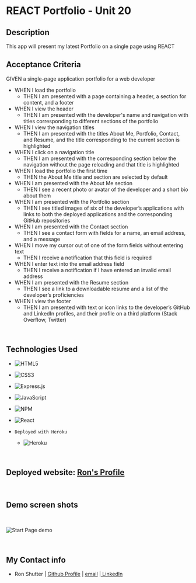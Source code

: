 # REACT Portfolio - Unit 20

## Description

This app will present my latest Portfolio on a single page using REACT

## Acceptance Criteria

GIVEN a single-page application portfolio for a web developer

- WHEN I load the portfolio
  - THEN I am presented with a page containing a header, a section for content, and a footer
- WHEN I view the header
  - THEN I am presented with the developer's name and navigation with titles corresponding to different sections of the portfolio
- WHEN I view the navigation titles
  - THEN I am presented with the titles About Me, Portfolio, Contact, and Resume, and the title corresponding to the current section is highlighted
- WHEN I click on a navigation title
  - THEN I am presented with the corresponding section below the navigation without the page reloading and that title is highlighted
- WHEN I load the portfolio the first time
  - THEN the About Me title and section are selected by default
- WHEN I am presented with the About Me section
  - THEN I see a recent photo or avatar of the developer and a short bio about them
- WHEN I am presented with the Portfolio section
  - THEN I see titled images of six of the developer’s applications with links to both the deployed applications and the corresponding GitHub repositories
- WHEN I am presented with the Contact section
  - THEN I see a contact form with fields for a name, an email address, and a message
- WHEN I move my cursor out of one of the form fields without entering text
  - THEN I receive a notification that this field is required
- WHEN I enter text into the email address field
  - THEN I receive a notification if I have entered an invalid email address
- WHEN I am presented with the Resume section
  - THEN I see a link to a downloadable resume and a list of the developer’s proficiencies
- WHEN I view the footer
  - THEN I am presented with text or icon links to the developer’s GitHub and LinkedIn profiles, and their profile on a third platform (Stack Overflow, Twitter)

<br>

## Technologies Used

- ![HTML5](https://img.shields.io/badge/html5-%23E34F26.svg?style=for-the-badge&logo=html5&logoColor=white)

- ![CSS3](https://img.shields.io/badge/css3-%231572B6.svg?style=for-the-badge&logo=css3&logoColor=white)

- ![Express.js](https://img.shields.io/badge/express.js-%23404d59.svg?style=for-the-badge&logo=express&logoColor=%2361DAFB)
- ![JavaScript](https://img.shields.io/badge/javascript-%23323330.svg?style=for-the-badge&logo=javascript&logoColor=%23F7DF1E)

- ![NPM](https://img.shields.io/badge/NPM-%23000000.svg?style=for-the-badge&logo=npm&logoColor=white)

- ![React](https://img.shields.io/badge/react-%2320232a.svg?style=for-the-badge&logo=react&logoColor=%2361DAFB)

- `Deployed with Heroku`

  - ![Heroku](https://img.shields.io/badge/heroku-%23430098.svg?style=for-the-badge&logo=heroku&logoColor=white)

<br>

## Deployed website: <a href="https://morning-scrubland-35363.herokuapp.com/ "> Ron's Profile</a>

<br>

## Demo screen shots

<br>
<p>
<img src="./src/images/Portfolio.gif" alt="Start Page demo">

</p>

<br>

## My Contact info

- Ron Shutter | [Github Profile](https://github.com/Proton-8) | <a href="mailto:ronashutter@gmail.com"> email</a> |<a href="https://www.linkedin.com/in/ron-shutter-95613211/"> LinkedIn</a><br>
    </p>
